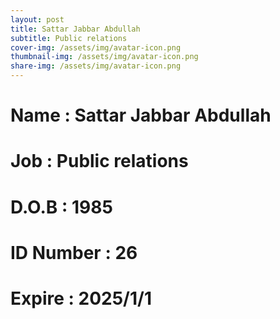 ```yaml
---
layout: post
title: Sattar Jabbar Abdullah
subtitle: Public relations
cover-img: /assets/img/avatar-icon.png
thumbnail-img: /assets/img/avatar-icon.png
share-img: /assets/img/avatar-icon.png
---
```


# Name : Sattar Jabbar Abdullah
# Job : Public relations
# D.O.B : 1985
# ID Number : 26
# Expire : 2025/1/1
